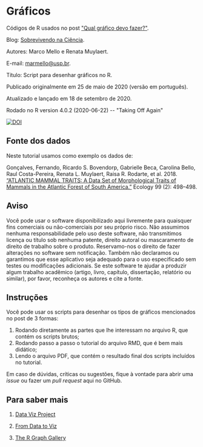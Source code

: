 # Gráficos

Códigos de R usados no post ["Qual gráfico devo fazer?"](https://marcoarmello.wordpress.com/2020/05/29/qualgrafico/).

Blog: [Sobrevivendo na Ciência](https://marcoarmello.wordpress.com).

Autores: Marco Mello e Renata Muylaert.

E-mail: marmello@usp.br.

Título: Script para desenhar gráficos no R.

Publicado originalmente em 25 de maio de 2020 (versão em português).

Atualizado e lançado em 18 de setembro de 2020.

Rodado no R version 4.0.2 (2020-06-22) -- "Taking Off Again"

[![DOI](https://zenodo.org/badge/DOI/10.5281/zenodo.4036933.svg)](https://doi.org/10.5281/zenodo.4036933)


## Fonte dos dados

Neste tutorial usamos como exemplo os dados de:

Gonçalves, Fernando, Ricardo S. Bovendorp, Gabrielle Beca, Carolina Bello, Raul Costa-Pereira, Renata L. Muylaert, Raisa R. Rodarte, et al. 2018. [“ATLANTIC MAMMAL TRAITS: A Data Set of Morphological Traits of Mammals in the Atlantic Forest of South America.”](https://doi.org/10.1002/ecy.2106) Ecology 99 (2): 498–498.

## Aviso

Você pode usar o software disponibilizado aqui livremente para quaisquer fins comerciais ou não-comerciais por seu próprio risco. Não assumimos nenhuma responsabilidade pelo uso deste software, não transmitimos licença ou título sob nenhuma patente, direito autoral ou mascaramento de direito de trabalho sobre o produto. Reservamo-nos o direito de fazer alterações no software sem notificação. Também não declaramos ou garantimos que esse aplicativo seja adequado para o uso especificado sem testes ou modificações adicionais. Se este software te ajudar a produzir algum trabalho acadêmico (artigo, livro, capítulo, dissertação, relatório ou similar), por favor, reconheça os autores e cite a fonte.

## Instruções

Você pode usar os scripts para desenhar os tipos de gráficos mencionados no post de 3 formas:

1. Rodando diretamente as partes que lhe interessam no arquivo R, que contém os scripts brutos;
2. Rodando passo a passo o tutorial do arquivo RMD, que é bem mais didático;
3. Lendo o arquivo PDF, que contém o resultado final dos scripts incluídos no tutorial.

Em caso de dúvidas, críticas ou sugestões, fique à vontade para abrir uma *issue* ou fazer um *pull request* aqui no GitHub.

## Para saber mais

1. [Data Viz Project](https://datavizproject.com)

2. [From Data to Viz](https://www.data-to-viz.com/#explore)

3. [The R Graph Gallery](https://www.r-graph-gallery.com)

